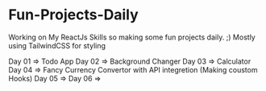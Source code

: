 ﻿# Fun-Projects-Daily

Working on My ReactJs Skills so making some fun projects daily. ;)
Mostly using TailwindCSS for styling

Day 01 => Todo App
Day 02 => Background Changer
Day 03 => Calculator
Day 04 => Fancy Currency Convertor with API integretion (Making coustom Hooks)
Day 05 =>
Day 06 =>
